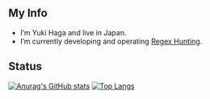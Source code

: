 ## My Info
- I’m Yuki Haga and live in Japan.
- I’m currently developing and operating <a href="https://www.regex-hunting.com/" target="_blank" rel="noopener noreferrer">Regex Hunting</a>.

## Status
[![Anurag's GitHub stats](https://github-readme-stats.vercel.app/api?username=yukiHaga&show_icons=true&theme=rose_pine)](https://github.com/yukiHaga)
[![Top Langs](https://github-readme-stats.vercel.app/api/top-langs/?username=yukiHaga&layout=compact&theme=rose_pine)](https://github.com/yukiHaga)
